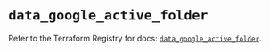 # `data_google_active_folder`

Refer to the Terraform Registry for docs: [`data_google_active_folder`](https://registry.terraform.io/providers/hashicorp/google/6.21.0/docs/data-sources/active_folder).
